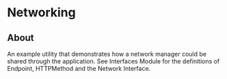 # Networking

## About

An example utility that demonstrates how a network manager could be shared through the application. See Interfaces Module for the definitions of Endpoint, HTTPMethod and the Network Interface.
